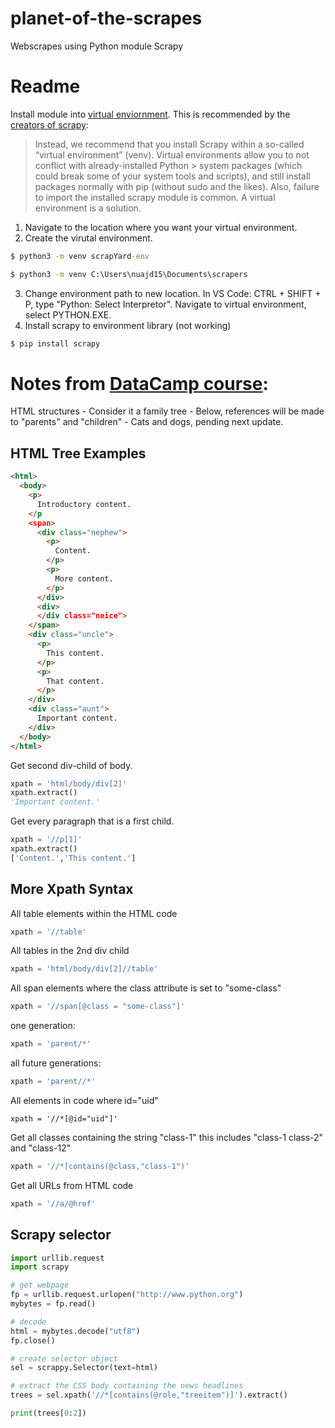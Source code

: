 # planet-of-the-scrapes
Webscrapes using Python module Scrapy

# Readme

Install module into [virtual enviornment](https://packaging.python.org/guides/installing-using-pip-and-virtual-environments/#installing-virtualenv).  This is recommended by the [creators of scrapy](https://docs.scrapy.org/en/latest/):
> Instead, we recommend that you install Scrapy within a so-called “virtual environment” (venv). Virtual environments allow you to not conflict with already-installed Python > system packages (which could break some of your system tools and scripts), and still install packages normally with pip (without sudo and the likes).
> Also, failure to import the installed scrapy module is common. A virtual environment is a solution.

1. Navigate to the location where you want your virtual environment.
2. Create the virutal environment. 

```cmd
$ python3 -m venv scrapYard-env
```
```cmd
$ python3 -m venv C:\Users\nuajd15\Documents\scrapers 
```

3. Change environment path to new location. In VS Code: CTRL + SHIFT + P, type "Python: Select Interpretor". Navigate to virtual environment, select PYTHON.EXE.
4. Install scrapy to environment library (not working) 

```cmd
$ pip install scrapy
```


# Notes from [DataCamp course](https://learn.datacamp.com/courses/web-scraping-with-python):

HTML structures - Consider it a family tree - Below, references will be made to "parents" and "children" - Cats and dogs, pending next update.

## HTML Tree Examples
```html
<html>
  <body>
    <p>
      Introductory content.
    </p
    <span>
      <div class="nephew">
        <p>
          Content.
        </p>
        <p>
          More content.
        </p>
      </div>
      <div>
      </div class="neice">
    </span>
    <div class="uncle">
      <p>
        This content.
      </p>
      <p>
        That content.
      </p>
    </div>
    <div class="aunt">
      Important content.
    </div>
  </body>
</html>
```
Get second div-child of body.
```python
xpath = 'html/body/div[2]'
xpath.extract()
'Important content.'
```
Get every paragraph that is a first child.
```python
xpath = '//p[1]'
xpath.extract()
['Content.','This content.']

```
## More Xpath Syntax

All table elements within the HTML code
```python
xpath = '//table'
```
All tables in the 2nd div child
```python
xpath = 'html/body/div[2]//table'
```
All span elements where the class attribute is set to "some-class"
```python
xpath = '//span[@class = "some-class"]'
```
one generation:
```python
xpath = 'parent/*'
```
all future generations:
```python
xpath = 'parent//*'
```
All elements in code where id="uid"
```
xpath = '//*[@id="uid"]'
```
Get all classes containing the string "class-1" this includes "class-1 class-2" and "class-12"
```python
xpath = '//*[contains(@class,"class-1")'
```
Get all URLs from HTML code
```python
xpath = '//a/@href'
```

## Scrapy selector

```python
import urllib.request
import scrapy

# get webpage
fp = urllib.request.urlopen("http://www.python.org")
mybytes = fp.read()

# decode
html = mybytes.decode("utf8")
fp.close()

# create selector object
sel = scrappy.Selector(text=html)

# extract the CSS body containing the news headlines
trees = sel.xpath('//*[contains(@role,"treeitem")]').extract()

print(trees[0:2])
```
